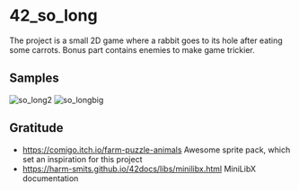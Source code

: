 # 42_so_long

The project is a small 2D game where a rabbit goes to its hole after eating some carrots. Bonus part contains enemies to make game trickier.

## Samples
![so_long2](https://user-images.githubusercontent.com/81930740/138584119-098c4fa0-6d80-4ad2-bbc4-03d608b962bb.gif)
![so_longbig](https://user-images.githubusercontent.com/81930740/138584135-370abdaf-7a13-4633-a46b-b0c5fb2929c9.gif)

## Gratitude
* https://comigo.itch.io/farm-puzzle-animals Awesome sprite pack, which set an inspiration for this project
* https://harm-smits.github.io/42docs/libs/minilibx.html MiniLibX documentation
